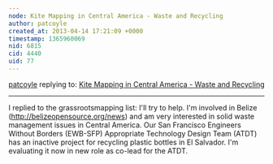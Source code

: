 ```yaml
---
node: Kite Mapping in Central America - Waste and Recycling
author: patcoyle
created_at: 2013-04-14 17:21:09 +0000
timestamp: 1365960069
nid: 6815
cid: 4440
uid: 77
---
```




[patcoyle](../profile/patcoyle) replying to: [Kite Mapping in Central America - Waste and Recycling](../notes/eblaine/4-13-2013/kite-mapping-central-america-waste-and-recycling)

----
I replied to the grassrootsmapping list: I'll try to help. I'm involved in Belize (http://belizeopensource.org/news) and am very interested in solid waste management issues in Central America. Our San Francisco Engineers Without Borders (EWB-SFP) Appropriate Technology Design Team (ATDT) has an inactive project for recycling plastic bottles in El Salvador. I'm evaluating it now in new role as co-lead for the ATDT. 
